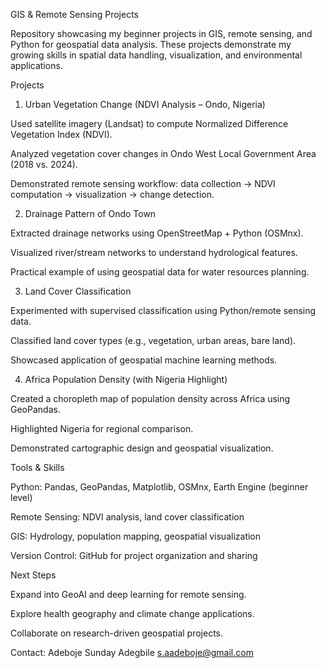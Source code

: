 GIS & Remote Sensing Projects

Repository showcasing my beginner projects in GIS, remote sensing, and Python for geospatial data analysis.
These projects demonstrate my growing skills in spatial data handling, visualization, and environmental applications.

Projects
1. Urban Vegetation Change (NDVI Analysis – Ondo, Nigeria)

Used satellite imagery (Landsat) to compute Normalized Difference Vegetation Index (NDVI).

Analyzed vegetation cover changes in Ondo West Local Government Area (2018 vs. 2024).

Demonstrated remote sensing workflow: data collection → NDVI computation → visualization → change detection.

2. Drainage Pattern of Ondo Town

Extracted drainage networks using OpenStreetMap + Python (OSMnx).

Visualized river/stream networks to understand hydrological features.

Practical example of using geospatial data for water resources planning.

3. Land Cover Classification

Experimented with supervised classification using Python/remote sensing data.

Classified land cover types (e.g., vegetation, urban areas, bare land).

Showcased application of geospatial machine learning methods.

 4. Africa Population Density (with Nigeria Highlight)

Created a choropleth map of population density across Africa using GeoPandas.

Highlighted Nigeria for regional comparison.

Demonstrated cartographic design and geospatial visualization.

Tools & Skills

Python: Pandas, GeoPandas, Matplotlib, OSMnx, Earth Engine (beginner level)

Remote Sensing: NDVI analysis, land cover classification

GIS: Hydrology, population mapping, geospatial visualization

Version Control: GitHub for project organization and sharing

Next Steps

Expand into GeoAI and deep learning for remote sensing.

Explore health geography and climate change applications.

Collaborate on research-driven geospatial projects.

 Contact:
Adeboje Sunday Adegbile
s.aadeboje@gmail.com
